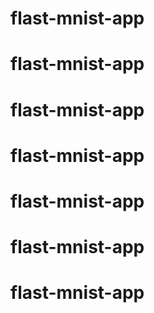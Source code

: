 # flast-mnist-app
# flast-mnist-app
# flast-mnist-app
# flast-mnist-app
# flast-mnist-app
# flast-mnist-app
# flast-mnist-app
